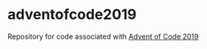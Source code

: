 # adventofcode2019
Repository for code associated with [Advent of Code 2019](https://adventofcode.com/)

